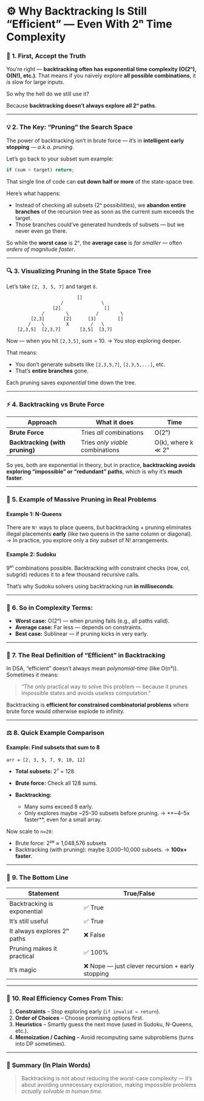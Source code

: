 
# ⚙️ **Why Backtracking Is Still “Efficient” — Even With 2ⁿ Time Complexity**

### 🧩 **1. First, Accept the Truth**

You’re right — **backtracking often has exponential time complexity (O(2ⁿ), O(N!), etc.)**.
That means if you naïvely explore **all possible combinations**, it *is* slow for large inputs.

So why the hell do we still use it?

Because **backtracking doesn’t always explore all 2ⁿ paths**.

---

### 💡 **2. The Key: “Pruning” the Search Space**

The power of backtracking isn’t in brute force —
it’s in **intelligent early stopping** — *a.k.a. pruning*.

Let’s go back to your subset sum example:

```js
if (sum > target) return;
```

That single line of code can **cut down half or more** of the state-space tree.

Here’s what happens:

* Instead of checking all subsets (2ⁿ possibilities),
  we **abandon entire branches** of the recursion tree as soon as the current sum exceeds the target.
* Those branches could’ve generated hundreds of subsets — but we never even go there.

So while the **worst case** is 2ⁿ,
the **average case** is *far smaller* — often *orders of magnitude faster*.

---

### 🔍 **3. Visualizing Pruning in the State Space Tree**

Let’s take `[2, 3, 5, 7]` and target `8`.

```
                          []
                    /              \
                 [2]                []
             /        \          /        \
         [2,3]       [2]      [3]        []
        /    \        X        /   \
    [2,3,5]  [2,3,7]       [3,5]  [3,7]
```

Now — when you hit `[2,3,5]`, sum = 10.
→ You stop exploring deeper.

That means:

* You don’t generate subsets like `[2,3,5,7]`, `[2,3,5,...]`, etc.
* That’s **entire branches** gone.

Each pruning saves *exponential* time down the tree.

---

### ⚡ **4. Backtracking vs Brute Force**

| Approach                        | What it does                     | Time               |
| ------------------------------- | -------------------------------- | ------------------ |
| **Brute Force**                 | Tries *all* combinations         | O(2ⁿ)              |
| **Backtracking (with pruning)** | Tries *only viable* combinations | O(k), where k ≪ 2ⁿ |

So yes, both are exponential in theory,
but in practice, **backtracking avoids exploring “impossible” or “redundant” paths**,
which is why it’s **much faster**.

---

### 🧠 **5. Example of Massive Pruning in Real Problems**

#### Example 1: N-Queens

There are `N!` ways to place queens,
but backtracking + pruning eliminates illegal placements **early** (like two queens in the same column or diagonal).
→ In practice, you explore only a *tiny subset* of N! arrangements.

#### Example 2: Sudoku

9⁸¹ combinations possible.
Backtracking with constraint checks (row, col, subgrid) reduces it to a few thousand recursive calls.

That’s why Sudoku solvers using backtracking run **in milliseconds**.

---

### 🧮 **6. So in Complexity Terms:**

* **Worst case:** O(2ⁿ) — when pruning fails (e.g., all paths valid).
* **Average case:** Far less — depends on constraints.
* **Best case:** Sublinear — if pruning kicks in very early.

---

### 🔨 **7. The Real Definition of “Efficient” in Backtracking**

In DSA, “efficient” doesn’t always mean *polynomial-time* (like O(n²)).
Sometimes it means:

> “The only practical way to solve this problem — because it prunes impossible states and avoids useless computation.”

Backtracking is **efficient for constrained combinatorial problems**
where brute force would otherwise explode to infinity.

---

### ⚖️ **8. Quick Example Comparison**

#### Example: Find subsets that sum to 8

`arr = [2, 3, 5, 7, 9, 10, 12]`

* **Total subsets:** 2⁷ = 128
* **Brute force:** Check all 128 sums.
* **Backtracking:**

  * Many sums exceed 8 early.
  * Only explores maybe ~25–30 subsets before pruning.
    → **~4–5x faster**, even for a small array.

Now scale to `n=20`:

* Brute force: 2²⁰ ≈ 1,048,576 subsets
* Backtracking (with pruning): maybe 3,000–10,000 subsets.
  → **100x+ faster**.

---

### 🏁 **9. The Bottom Line**

| Statement                   | True/False                                      |
| --------------------------- | ----------------------------------------------- |
| Backtracking is exponential | ✅ True                                          |
| It’s still useful           | ✅ True                                          |
| It always explores 2ⁿ paths | ❌ False                                         |
| Pruning makes it practical  | ✅ 100%                                          |
| It’s magic                  | ❌ Nope — just clever recursion + early stopping |

---

### 🔧 **10. Real Efficiency Comes From This:**

1. **Constraints** – Stop exploring early (`if invalid → return`).
2. **Order of Choices** – Choose promising options first.
3. **Heuristics** – Smartly guess the next move (used in Sudoku, N-Queens, etc.).
4. **Memoization / Caching** – Avoid recomputing same subproblems (turns into DP sometimes).

---

### 🧭 **Summary (In Plain Words)**

> Backtracking is not about reducing the worst-case complexity —
> it’s about avoiding unnecessary exploration,
> making impossible problems *actually solvable in human time.*

